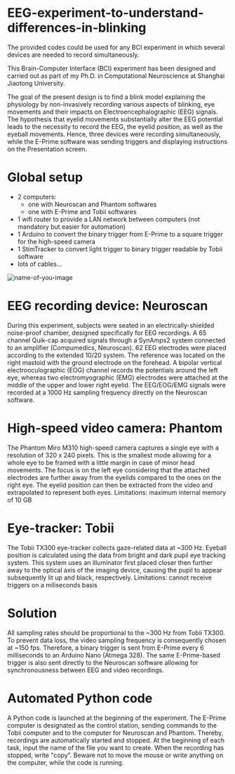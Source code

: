 # EEG-experiment-to-understand-differences-in-blinking

The provided codes could be used for any BCI experiment in which several devices are needed to record simultaneously.

This Brain-Computer Interface (BCI) experiment has been designed and carried out as part of my Ph.D. in Computational Neuroscience at Shanghai Jiaotong University. 

The goal of the present design is to find a blink model explaining the physiology by non-invasively recording various aspects of blinking, eye movements and their impacts on Electroencephalographic (EEG) signals. The hypothesis that eyelid movements substantially alter the EEG potential leads to the necessity to record the EEG, the eyelid position, as well as the eyeball movements. Hence, three devices were recording simultaneously, while the E-Prime software was sending triggers and displaying instructions on the Presentation screen.

# Global setup
* 2 computers: 
  * one with Neuroscan and Phantom softwares
  * one with E-Prime and Tobii softwares
* 1 wifi router to provide a LAN network between computers (not mandatory but easier for automation)
* 1 Arduino to convert the binary trigger from E-Prime to a square trigger for the high-speed camera
* 1 StimTracker to convert light trigger to binary trigger readable by Tobii software
* lots of cables...

![name-of-you-image](https://raw.githubusercontent.com/QinXinlan/EEG-experiment-to-understand-differences-in-blinking/master/Experiment%20setup/Enviromental%20setup.png)

# EEG recording device: Neuroscan
During this experiment, subjects were seated in an electrically-shielded noise-proof chamber, designed specifically for EEG recordings. A 65 channel Quik-cap acquired signals through a SynAmps2 system connected to an amplifier (Compumedics, Neuroscan). 62 EEG electrodes were placed according to the extended 10/20 system. The reference was located on the right mastoid with the ground electrode on the forehead. A bipolar vertical electrooculographic (EOG) channel records the potentials around the left eye, whereas two electromyographic (EMG) electrodes were attached at the middle of the upper and lower right eyelid. The EEG/EOG/EMG signals were recorded at a 1000 Hz sampling frequency directly on the Neuroscan software.

# High-speed video camera: Phantom
The Phantom Miro M310 high-speed camera captures a single eye with a resolution of 320 x 240 pixels. This is the smallest mode allowing for a whole eye to be framed with a little margin in case of minor head movements. The focus is on the left eye considering that the attached electrodes are further away from the eyelids compared to the ones on the right eye. The eyelid position can then be extracted from the video and extrapolated to represent both eyes. 
Limitations: maximum internal memory of 10 GB

# Eye-tracker: Tobii
The Tobii TX300 eye-tracker collects gaze-related data at ~300 Hz. Eyeball position is calculated using the data from bright and dark pupil eye tracking system. This system uses an illuminator first placed closer then further away to the optical axis of the imaging device, causing the pupil to appear subsequently lit up and black, respectively. 
Limitations: cannot receive triggers on a miliseconds basis 

# Solution
All sampling rates should be proportional to the ~300 Hz from Tobii TX300. To prevent data loss, the video sampling frequency is consequently chosen at ~150 fps. Therefore, a binary trigger is sent from E-Prime every 6 milliseconds to an Arduino Nano (Atmega 328). The same E-Prime-based trigger is also sent directly to the Neuroscan software allowing for synchronousness between EEG and video recordings. 

# Automated Python code
A Python code is launched at the beginning of the experiment. The E-Prime computer is designated as the control station, sending commands to the Tobii computer and to the computer for Neuroscan and Phantom. Thereby, recordings are automatically started and stopped. At the beginning of each task, input the name of the file you want to create. When the recording has stopped, write "copy". Beware not to move the mouse or write anything on the computer, while the code is running.


